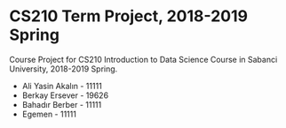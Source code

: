 # CS210 Term Project, 2018-2019 Spring
Course Project for CS210 Introduction to Data Science Course in Sabanci University, 2018-2019 Spring.

* Ali Yasin Akalın - 11111
* Berkay Ersever - 19626
* Bahadır Berber - 11111
* Egemen - 11111
